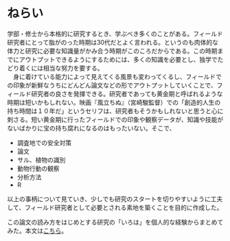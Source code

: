 # ねらい
学部・修士から本格的に研究するとき、学ぶべき多くのことがある。フィールド研究者にとって脂がのった時期は30代だとよく言われる。というのも肉体的な体力と研究に必要な知識量がかみ合う時期がこのころだからである。この時期までにアウトプットできるようにするためには、多くの知識を必要とし、独学でたどり着くには相当な努力を要する。<br>
　身に着けている能力によって見えてくる風景も変わってくるし、フィールドでの印象が新鮮なうちにどんどん論文などの形でアウトプットしていくことで、フィールド研究者の良さを発揮できる。研究者であっても黄金期と呼ばれるような時期は短いかもしれない。映画『風立ちぬ』（宮崎駿監督）での「創造的人生の持ち時間は１０年だ」というセリフは、研究者もそうかもしれないと思うと心に刺さる。短い黄金期に行ったフィールドでの印象や観察データが、知識や技能がないばかりに宝の持ち腐れになるのはもったいない。そこで、


- 調査地での安全対策
- 論文
- サル、植物の識別
- 動物行動の観察
- 分析方法
- R

以上の事柄について見ていき、少しでも研究のスタートを切りやすいように工夫して、フィールド研究者として必要とされる素地を築くことを目的に作成した。

この論文の読み方をはじめとする研究の「いろは」を個人的な経験からまとめてみた。本文は[こちら](https://tabutan.github.io/study_method/)。
